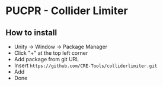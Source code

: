 # PUCPR - Collider Limiter

## How to install
- Unity -> Window -> Package Manager  
- Click "+" at the top left corner  
- Add package from git URL  
- Insert `https://github.com/CRE-Tools/colliderlimiter.git`  
- Add  
- Done
